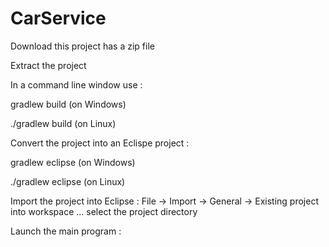 # CarService

Download this project has a zip file

Extract the project

In a command line window use :

gradlew build       (on Windows)

./gradlew build     (on Linux)

Convert the project into an Eclispe project :

gradlew eclipse      (on Windows)

./gradlew eclipse     (on Linux)

Import the project into Eclipse : File -> Import -> General -> Existing project into workspace ... select the project directory

Launch the main program : 
